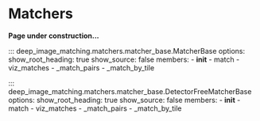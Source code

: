 # Matchers

**Page under construction...**

::: deep_image_matching.matchers.matcher_base.MatcherBase
    options:
      show_root_heading: true
      show_source: false
      members:
        - __init__
        - match
        - viz_matches
        - _match_pairs
        - _match_by_tile


::: deep_image_matching.matchers.matcher_base.DetectorFreeMatcherBase
    options:
      show_root_heading: true
      show_source: false
      members:
        - __init__
        - match
        - viz_matches
        - _match_pairs
        - _match_by_tile
